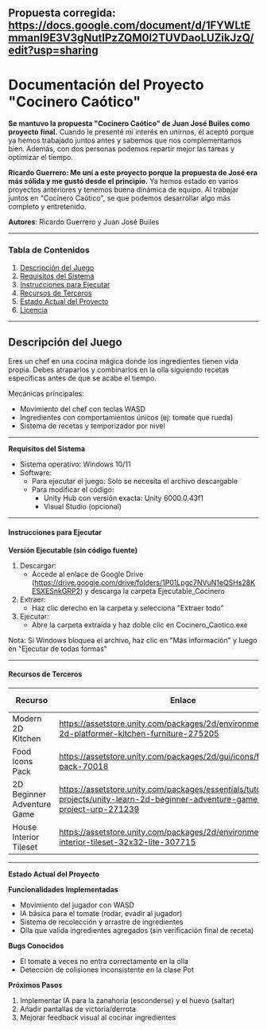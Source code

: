 ## Propuesta corregida: https://docs.google.com/document/d/1FYWLtEmmanl9E3V3gNutlPzZQM0l2TUVDaoLUZikJzQ/edit?usp=sharing

# **Documentación del Proyecto "Cocinero Caótico"**  


**Se mantuvo la propuesta "Cocinero Caótico" de Juan José Builes como proyecto final.** Cuando le presenté mi interés en unirnos, él aceptó porque ya hemos trabajado juntos antes y sabemos que nos complementamos bien. Además, con dos personas podemos repartir mejor las tareas y optimizar el tiempo.  

**Ricardo Guerrero: Me uní a este proyecto porque la propuesta de José era más sólida y me gustó desde el principio.** Ya hemos estado en varios proyectos anteriores y tenemos buena dinámica de equipo. Al trabajar juntos en "Cocinero Caótico", se que podemos desarrollar algo más completo y entretenido.

**Autores**: Ricardo Guerrero y Juan José Builes  

---

### **Tabla de Contenidos**  
1. [Descripción del Juego](#descripción-del-juego)  
2. [Requisitos del Sistema](#requisitos-del-sistema)  
3. [Instrucciones para Ejecutar](#instrucciones-para-ejecutar)  
4. [Recursos de Terceros](#recursos-de-terceros)  
5. [Estado Actual del Proyecto](#estado-actual-del-proyecto)  
6. [Licencia](#licencia)  

---

## **Descripción del Juego**  
Eres un chef en una cocina mágica donde los ingredientes tienen vida propia. Debes atraparlos y combinarlos en la olla siguiendo recetas específicas antes de que se acabe el tiempo.  

Mecánicas principales:  
- Movimiento del chef con teclas WASD  
- Ingredientes con comportamientos únicos (ej: tomate que rueda)  
- Sistema de recetas y temporizador por nivel  

---

**Requisitos del Sistema**  
- Sistema operativo: Windows 10/11  
- Software:  
  - Para ejecutar el juego: Solo se necesita el archivo descargable  
  - Para modificar el código:  
    - Unity Hub con versión exacta: Unity 6000.0.43f1  
    - Visual Studio (opcional)  

---

#### **Instrucciones para Ejecutar**  
**Versión Ejecutable (sin código fuente)**  
1. Descargar:  
   - Accede al enlace de Google Drive (https://drive.google.com/drive/folders/1P01Lpgc7NVuN1eQSHs28KESXESnkGRP2) y descarga la carpeta Ejecutable_Cocinero  
2. Extraer:  
   - Haz clic derecho en la carpeta y selecciona "Extraer todo"  
3. Ejecutar:  
   - Abre la carpeta extraída y haz doble clic en Cocinero_Caotico.exe  

Nota: Si Windows bloquea el archivo, haz clic en "Más información" y luego en "Ejecutar de todas formas"  

---

#### **Recursos de Terceros**  

| Recurso               | Enlace | Licencia | Uso en el Proyecto |  
|-----------------------|--------|----------|--------------------|  
| Modern 2D Kitchen | https://assetstore.unity.com/packages/2d/environments/modern-2d-platformer-kitchen-furniture-275205 | Unity EULA | Escenario principal |  
| Food Icons Pack | https://assetstore.unity.com/packages/2d/gui/icons/food-icons-pack-70018 | Unity EULA | Iconos de ingredientes |  
| 2D Beginner Adventure Game | https://assetstore.unity.com/packages/essentials/tutorial-projects/unity-learn-2d-beginner-adventure-game-complete-project-urp-271239 | CC-BY 4.0 | Mecánicas base |  
| House Interior Tileset | https://assetstore.unity.com/packages/2d/environments/house-interior-tileset-32x32-lite-307715 | Unity EULA | Decoración adicional |  

---

**Estado Actual del Proyecto**  

**Funcionalidades Implementadas**  
- Movimiento del jugador con WASD  
- IA básica para el tomate (rodar, evadir al jugador)  
- Sistema de recolección y arrastre de ingredientes  
- Olla que valida ingredientes agregados (sin verificación final de receta)  

**Bugs Conocidos**  
- El tomate a veces no entra correctamente en la olla  
- Detección de colisiones inconsistente en la clase Pot  

**Próximos Pasos**  
1. Implementar IA para la zanahoria (esconderse) y el huevo (saltar)  
2. Añadir pantallas de victoria/derrota  
3. Mejorar feedback visual al cocinar ingredientes  

